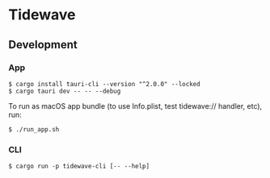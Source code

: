 # Tidewave

## Development

### App

    $ cargo install tauri-cli --version "^2.0.0" --locked
    $ cargo tauri dev -- -- --debug

To run as macOS app bundle (to use Info.plist, test tidewave:// handler, etc), run:

    $ ./run_app.sh

### CLI

    $ cargo run -p tidewave-cli [-- --help]
